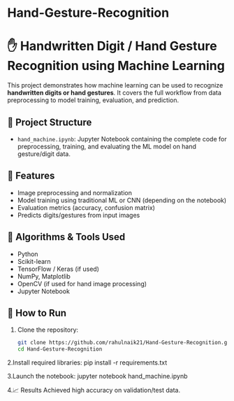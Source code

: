 # Hand-Gesture-Recognition
# ✋ Handwritten Digit / Hand Gesture Recognition using Machine Learning

This project demonstrates how machine learning can be used to recognize **handwritten digits or hand gestures**. It covers the full workflow from data preprocessing to model training, evaluation, and prediction.

## 📂 Project Structure

- `hand_machine.ipynb`: Jupyter Notebook containing the complete code for preprocessing, training, and evaluating the ML model on hand gesture/digit data.

## 🚀 Features

- Image preprocessing and normalization
- Model training using traditional ML or CNN (depending on the notebook)
- Evaluation metrics (accuracy, confusion matrix)
- Predicts digits/gestures from input images

## 🧠 Algorithms & Tools Used

- Python
- Scikit-learn
- TensorFlow / Keras (if used)
- NumPy, Matplotlib
- OpenCV (if used for hand image processing)
- Jupyter Notebook

## 🔧 How to Run

1. Clone the repository:
   ```bash
   git clone https://github.com/rahulnaik21/Hand-Gesture-Recognition.git
   cd Hand-Gesture-Recognition
2.Install required libraries:
  pip install -r requirements.txt

3.Launch the notebook:
  jupyter notebook hand_machine.ipynb
  
4.📈 Results
Achieved high accuracy on validation/test data.
